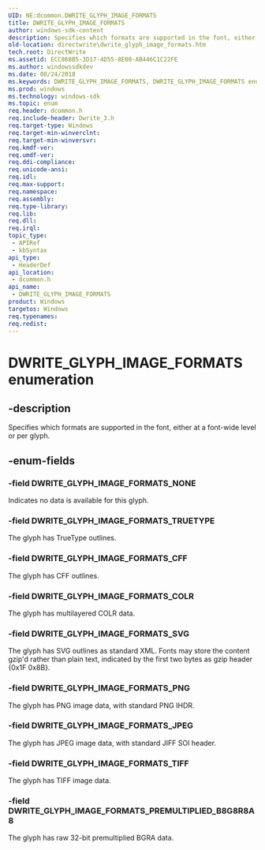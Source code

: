 ```yaml
---
UID: NE:dcommon.DWRITE_GLYPH_IMAGE_FORMATS
title: DWRITE_GLYPH_IMAGE_FORMATS
author: windows-sdk-content
description: Specifies which formats are supported in the font, either at a font-wide level or per glyph.
old-location: directwrite\dwrite_glyph_image_formats.htm
tech.root: DirectWrite
ms.assetid: ECC868B5-3D17-4D55-8E00-AB446C1C22FE
ms.author: windowssdkdev
ms.date: 08/24/2018
ms.keywords: DWRITE_GLYPH_IMAGE_FORMATS, DWRITE_GLYPH_IMAGE_FORMATS enumeration [Direct Write], DWRITE_GLYPH_IMAGE_FORMATS_CFF, DWRITE_GLYPH_IMAGE_FORMATS_COLR, DWRITE_GLYPH_IMAGE_FORMATS_JPEG, DWRITE_GLYPH_IMAGE_FORMATS_NONE, DWRITE_GLYPH_IMAGE_FORMATS_PNG, DWRITE_GLYPH_IMAGE_FORMATS_PREMULTIPLIED_B8G8R8A8, DWRITE_GLYPH_IMAGE_FORMATS_SVG, DWRITE_GLYPH_IMAGE_FORMATS_TIFF, DWRITE_GLYPH_IMAGE_FORMATS_TRUETYPE, dcommon/DWRITE_GLYPH_IMAGE_FORMATS, dcommon/DWRITE_GLYPH_IMAGE_FORMATS_CFF, dcommon/DWRITE_GLYPH_IMAGE_FORMATS_COLR, dcommon/DWRITE_GLYPH_IMAGE_FORMATS_JPEG, dcommon/DWRITE_GLYPH_IMAGE_FORMATS_NONE, dcommon/DWRITE_GLYPH_IMAGE_FORMATS_PNG, dcommon/DWRITE_GLYPH_IMAGE_FORMATS_PREMULTIPLIED_B8G8R8A8, dcommon/DWRITE_GLYPH_IMAGE_FORMATS_SVG, dcommon/DWRITE_GLYPH_IMAGE_FORMATS_TIFF, dcommon/DWRITE_GLYPH_IMAGE_FORMATS_TRUETYPE, directwrite.dwrite_glyph_image_formats
ms.prod: windows
ms.technology: windows-sdk
ms.topic: enum
req.header: dcommon.h
req.include-header: Dwrite_3.h
req.target-type: Windows
req.target-min-winverclnt: 
req.target-min-winversvr: 
req.kmdf-ver: 
req.umdf-ver: 
req.ddi-compliance: 
req.unicode-ansi: 
req.idl: 
req.max-support: 
req.namespace: 
req.assembly: 
req.type-library: 
req.lib: 
req.dll: 
req.irql: 
topic_type:
 - APIRef
 - kbSyntax
api_type:
 - HeaderDef
api_location:
 - dcommon.h
api_name:
 - DWRITE_GLYPH_IMAGE_FORMATS
product: Windows
targetos: Windows
req.typenames: 
req.redist: 
---
```


# DWRITE_GLYPH_IMAGE_FORMATS enumeration


## -description


Specifies which formats are supported in the font, either at a font-wide level or per glyph.


## -enum-fields




### -field DWRITE_GLYPH_IMAGE_FORMATS_NONE

Indicates no data is available for this glyph.


### -field DWRITE_GLYPH_IMAGE_FORMATS_TRUETYPE

The glyph has TrueType outlines.


### -field DWRITE_GLYPH_IMAGE_FORMATS_CFF

The glyph has CFF outlines.


### -field DWRITE_GLYPH_IMAGE_FORMATS_COLR

The glyph has multilayered COLR data.


### -field DWRITE_GLYPH_IMAGE_FORMATS_SVG

The glyph has SVG outlines as standard XML.  Fonts may store the content gzip'd rather than plain text, indicated by the first two bytes as gzip header {0x1F 0x8B}.


### -field DWRITE_GLYPH_IMAGE_FORMATS_PNG

The glyph has PNG image data, with standard PNG IHDR.


### -field DWRITE_GLYPH_IMAGE_FORMATS_JPEG

The glyph has JPEG image data, with standard JIFF SOI header.


### -field DWRITE_GLYPH_IMAGE_FORMATS_TIFF

The glyph has TIFF image data.


### -field DWRITE_GLYPH_IMAGE_FORMATS_PREMULTIPLIED_B8G8R8A8

The glyph has raw 32-bit premultiplied BGRA data.

